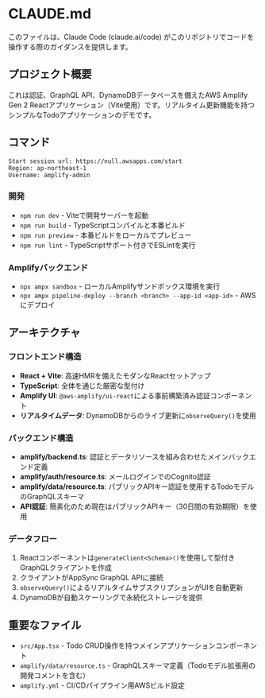 # CLAUDE.md

このファイルは、Claude Code (claude.ai/code) がこのリポジトリでコードを操作する際のガイダンスを提供します。

## プロジェクト概要

これは認証、GraphQL API、DynamoDBデータベースを備えたAWS Amplify Gen 2 Reactアプリケーション（Vite使用）です。リアルタイム更新機能を持つシンプルなTodoアプリケーションのデモです。

## コマンド

```
Start session url: https://null.awsapps.com/start
Region: ap-northeast-1
Username: amplify-admin
```

### 開発
- `npm run dev` - Viteで開発サーバーを起動
- `npm run build` - TypeScriptコンパイルと本番ビルド
- `npm run preview` - 本番ビルドをローカルでプレビュー
- `npm run lint` - TypeScriptサポート付きでESLintを実行

### Amplifyバックエンド
- `npx ampx sandbox` - ローカルAmplifyサンドボックス環境を実行
- `npx ampx pipeline-deploy --branch <branch> --app-id <app-id>` - AWSにデプロイ

## アーキテクチャ

### フロントエンド構造
- **React + Vite**: 高速HMRを備えたモダンなReactセットアップ
- **TypeScript**: 全体を通じた厳密な型付け
- **Amplify UI**: `@aws-amplify/ui-react`による事前構築済み認証コンポーネント
- **リアルタイムデータ**: DynamoDBからのライブ更新に`observeQuery()`を使用

### バックエンド構造
- **amplify/backend.ts**: 認証とデータリソースを組み合わせたメインバックエンド定義
- **amplify/auth/resource.ts**: メールログインでのCognito認証
- **amplify/data/resource.ts**: パブリックAPIキー認証を使用するTodoモデルのGraphQLスキーマ
- **API認証**: 簡素化のため現在はパブリックAPIキー（30日間の有効期限）を使用

### データフロー
1. Reactコンポーネントは`generateClient<Schema>()`を使用して型付きGraphQLクライアントを作成
2. クライアントがAppSync GraphQL APIに接続
3. `observeQuery()`によるリアルタイムサブスクリプションがUIを自動更新
4. DynamoDBが自動スケーリングで永続化ストレージを提供

## 重要なファイル
- `src/App.tsx` - Todo CRUD操作を持つメインアプリケーションコンポーネント
- `amplify/data/resource.ts` - GraphQLスキーマ定義（Todoモデル拡張用の開発コメントを含む）
- `amplify.yml` - CI/CDパイプライン用AWSビルド設定